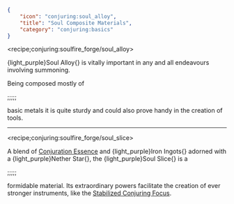 ```json
{
    "icon": "conjuring:soul_alloy",
    "title": "Soul Composite Materials",
    "category": "conjuring:basics"
}
```

<recipe;conjuring:soulfire_forge/soul_alloy>

{light_purple}Soul Alloy{} is vitally important in any and all endeavours involving summoning.


Being composed mostly of

;;;;;

basic metals it is quite sturdy and could also prove handy in the creation of tools.

---

<recipe;conjuring:soulfire_forge/soul_slice>

A blend of [Conjuration Essence](^conjuring:basics/conjuration_essence) and {light_purple}Iron Ingots{} adorned 
with a {light_purple}Nether Star{}, the {light_purple}Soul Slice{} is a

;;;;;

formidable material. Its extraordinary powers facilitate the creation of ever
stronger instruments, like the [Stabilized Conjuring Focus](^conjuring:basics/stabilized_conjuring_focus).